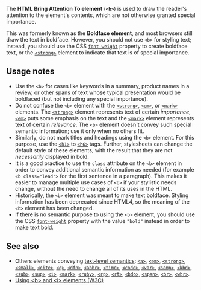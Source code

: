 <!-- <short-description> -->
The **HTML Bring Attention To element** (**`<b>`**) is used to draw the
reader's attention to the element's contents, which are not otherwise
granted special importance.
<!-- </short-description> -->

<!-- <overview> -->
This was formerly known as the
**Boldface element**, and most browsers still draw the text in boldface.
However, you should not use `<b>` for styling text; instead, you should
use the CSS
[`font-weight`](/en-US/docs/Web/CSS/font-weight)
property to create boldface text, or the
[`<strong>`](/en-US/docs/Web/HTML/Element/strong)
element to indicate that text is of special importance.
<!-- </overview> -->

<!-- <usage-notes> -->
Usage notes
-----------

-   Use the `<b>` for cases like keywords in a summary, product names in
    a review, or other spans of text whose typical presentation would be
    boldfaced (but not including any special importance).
-   Do not confuse the `<b>` element with the
    [`<strong>`](/en-US/docs/Web/HTML/Element/strong),
    [`<em>`](/en-US/docs/Web/HTML/Element/em),
    or
    [`<mark>`](/en-US/docs/Web/HTML/Element/mark)
    elements. The
    [`<strong>`](/en-US/docs/Web/HTML/Element/strong)
    element represents text of certain *importance*,
    [`<em>`](/en-US/docs/Web/HTML/Element/em)
    puts some emphasis on the text and the
    [`<mark>`](/en-US/docs/Web/HTML/Element/mark)
    element represents text of certain *relevance*. The `<b>` element
    doesn't convey such special semantic information; use it only when
    no others fit.
-   Similarly, do not mark titles and headings using the `<b>` element.
    For this purpose, use the
    [`<h1>`](/en-US/docs/Web/HTML/Element/h1)
    to
    [`<h6>`](/en-US/docs/Web/HTML/Element/h6)
    tags. Further, stylesheets can change the default style of these
    elements, with the result that they are not *necessarily* displayed
    in bold.
-   It is a good practice to use the `class` attribute on the `<b>`
    element in order to convey additional semantic information as needed
    (for example `<b class="lead">` for the first sentence in a
    paragraph). This makes it easier to manage multiple use cases of
    `<b>` if your stylistic needs change, without the need to change all
    of its uses in the HTML.
-   Historically, the `<b>` element was meant to make text boldface.
    Styling information has been deprecated since HTML4, so the meaning
    of the `<b>` element has been changed.
-   If there is no semantic purpose to using the `<b>` element, you
    should use the CSS
    [`font-weight`](/en-US/docs/Web/CSS/font-weight)
    property with the value `"bold"` instead in order to make text bold.
<!-- </usage-notes> -->

<!-- <see-also> -->

See also
--------

-   Others elements conveying [text-level semantics](/en-US/docs/HTML/Text_level_semantics_conveying_elements):
    [`<a>`](/en-US/docs/Web/HTML/Element/a),
    [`<em>`](/en-US/docs/Web/HTML/Element/em),
    [`<strong>`](/en-US/docs/Web/HTML/Element/strong),
    [`<small>`](/en-US/docs/Web/HTML/Element/small),
    [`<cite>`](/en-US/docs/Web/HTML/Element/cite),
    [`<q>`](/en-US/docs/Web/HTML/Element/q),
    [`<dfn>`](/en-US/docs/Web/HTML/Element/dfn),
    [`<abbr>`](/en-US/docs/Web/HTML/Element/abbr),
    [`<time>`](/en-US/docs/Web/HTML/Element/time),
    [`<code>`](/en-US/docs/Web/HTML/Element/code),
    [`<var>`](/en-US/docs/Web/HTML/Element/var),
    [`<samp>`](/en-US/docs/Web/HTML/Element/samp),
    [`<kbd>`](/en-US/docs/Web/HTML/Element/kbd),
    [`<sub>`](/en-US/docs/Web/HTML/Element/sub),
    [`<sup>`](/en-US/docs/Web/HTML/Element/sup),
    [`<i>`](/en-US/docs/Web/HTML/Element/i),
    [`<mark>`](/en-US/docs/Web/HTML/Element/mark),
    [`<ruby>`](/en-US/docs/Web/HTML/Element/ruby),
    [`<rp>`](/en-US/docs/Web/HTML/Element/rp),
    [`<rt>`](/en-US/docs/Web/HTML/Element/rt),
    [`<bdo>`](/en-US/docs/Web/HTML/Element/bdo),
    [`<span>`](/en-US/docs/Web/HTML/Element/span),
    [`<br>`](/en-US/docs/Web/HTML/Element/br),
    [`<wbr>`](/en-US/docs/Web/HTML/Element/wbr).
-   [Using \<b\> and \<i\> elements (W3C)](https://www.w3.org/International/questions/qa-b-and-i-tags)
<!-- </see-also> -->
